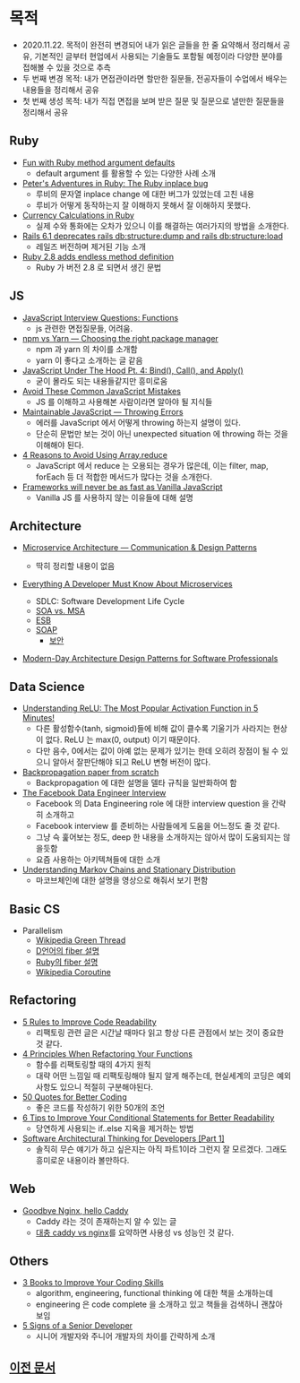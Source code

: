 # 목적

- 2020.11.22. 목적이 완전히 변경되어 내가 읽은 글들을 한 줄 요약해서 정리해서 공유, 기본적인 글부터 현업에서 사용되는 기술들도 포함될 예정이라 다양한 분야를 접해볼 수 있을 것으로 추측
- 두 번째 변경 목적: 내가 면접관이라면 할만한 질문들, 전공자들이 수업에서 배우는 내용들을 정리해서 공유
- 첫 번째 생성 목적: 내가 직접 면접을 보며 받은 질문 및 질문으로 낼만한 질문들을 정리해서 공유

## Ruby

- [Fun with Ruby method argument defaults](https://zverok.github.io/blog/2020-11-19-arg_defaults.html)
  - default argument 를 활용할 수 있는 다양한 사례 소개
- [Peter's Adventures in Ruby: The Ruby inplace bug](https://blog.peterzhu.ca/ruby-inplace-bug/)
  - 루비의 문자열 inplace change 에 대한 버그가 있었는데 고친 내용
  - 루비가 어떻게 동작하는지 잘 이해하지 못해서 잘 이해하지 못했다.
- [Currency Calculations in Ruby](https://www.honeybadger.io/blog/ruby-currency/)
  - 실제 수와 통화에는 오차가 있으니 이를 해결하는 여러가지의 방법을 소개한다.
- [Rails 6.1 deprecates rails db:structure:dump and rails db:structure:load](https://blog.bigbinary.com/2020/09/22/rails-6-1-deprecates-rails-db-structure-dump.html)
  - 레일즈 버전하며 제거된 기능 소개
- [Ruby 2.8 adds endless method definition](https://blog.bigbinary.com/2020/09/15/ruby-2-8-adds-endless-method-definition.html)
  - Ruby 가 버전 2.8 로 되면서 생긴 문법

## JS

- [JavaScript Interview Questions: Functions](https://codeburst.io/javascript-interview-questions-functions-5a3081c1f3f5)
  - js 관련한 면접질문들, 어려움.
- [npm vs Yarn — Choosing the right package manager](https://medium.com/javascript-in-plain-english/npm-vs-yarn-choosing-the-right-package-manager-a5f04256a93f)
  - npm 과 yarn 의 차이를 소개함
  - yarn 이 좋다고 소개하는 글 같음
- [JavaScript Under The Hood Pt. 4: Bind(), Call(), and Apply()](https://codeburst.io/javascript-under-the-hood-pt-4-bind-call-and-apply-22e2b46b3882)
  - 굳이 몰라도 되는 내용들같지만 흥미로움
- [Avoid These Common JavaScript Mistakes](https://codeburst.io/avoid-these-common-javascript-mistakes-11f5311c9ec3)
  - JS 를 이해하고 사용해본 사람이라면 알아야 될 지식들
- [Maintainable JavaScript — Throwing Errors](https://medium.com/dev-genius/maintainable-javascript-throwing-errors-e6c2ccf90c71)
  - 에러를 JavaScript 에서 어떻게 throwing 하는지 설명이 있다.
  - 단순히 문법만 보는 것이 아닌 unexpected situation 에 throwing 하는 것을 이해해야 된다.
- [4 Reasons to Avoid Using Array.reduce](https://medium.com/better-programming/think-again-before-you-use-array-reduce-28f785b5aea9)
  - JavaScript 에서 reduce 는 오용되는 경우가 많은데, 이는 filter, map, forEach 등 더 적합한 메서드가 많다는 것을 소개한다.
- [Frameworks will never be as fast as Vanilla JavaScript](https://medium.com/javascript-in-plain-english/javascript-frameworks-performance-60f71d321693)
  - Vanilla JS 를 사용하지 않는 이유들에 대해 설명

## Architecture

- [Microservice Architecture — Communication & Design Patterns](https://medium.com/dev-genius/microservice-architecture-communication-design-patterns-70b37beec294)
  - 딱히 정리할 내용이 없음
- [Everything A Developer Must Know About Microservices](https://medium.com/dev-genius/everything-a-developer-must-know-about-microservices-dae854782ab)

  - SDLC: Software Development Life Cycle
  - [SOA vs. MSA](https://www.ibm.com/cloud/blog/soa-vs-microservices)
  - [ESB](https://www.ibm.com/cloud/learn/esb)
  - [SOAP](https://www.redhat.com/ko/topics/integration/whats-the-difference-between-soap-rest)
    - [보안](https://www.redhat.com/ko/topics/security/api-security)

- [Modern-Day Architecture Design Patterns for Software Professionals](https://medium.com/better-programming/modern-day-architecture-design-patterns-for-software-professionals-9056ee1ed977)

## Data Science

- [Understanding ReLU: The Most Popular Activation Function in 5 Minutes!](https://towardsdatascience.com/understanding-relu-the-most-popular-activation-function-in-5-minutes-459e3a2124f)
  - 다른 활성함수(tanh, sigmoid)들에 비해 값이 클수록 기울기가 사라지는 현상이 없다. ReLU 는 max(0, output) 이기 때문이다.
  - 다만 음수, 0에서는 값이 아예 없는 문제가 있기는 한데 오히려 장점이 될 수 있으니 알아서 잘판단해야 되고 ReLU 변형 버전이 많다.
- [Backpropagation paper from scratch](https://towardsdatascience.com/backpropagation-paper-from-scratch-796793789248)
  - Backpropagation 에 대한 설명을 델타 규칙을 일반화하여 함
- [The Facebook Data Engineer Interview](https://towardsdatascience.com/the-facebook-data-engineer-interview-345235afaac0)
  - Facebook 의 Data Engineering role 에 대한 interview question 을 간략히 소개하고
  - Facebook interview 를 준비하는 사람들에게 도움을 어느정도 줄 것 같다.
  - 그냥 슥 훑어보는 정도, deep 한 내용을 소개하지는 않아서 많이 도움되지는 않을듯함
  - 요즘 사용하는 아키텍쳐들에 대한 소개
- [Understanding Markov Chains and Stationary Distribution](https://www.reddit.com/r/learnmachinelearning/comments/jhtbqk/understanding_markov_chains_and_stationary)
  - 마코브체인에 대한 설명을 영상으로 해줘서 보기 편함

## Basic CS

- Parallelism
  - [Wikipedia Green Thread](https://en.wikipedia.org/wiki/Green_threads)
  - [D언어의 fiber 설명](https://tour.dlang.org/tour/kr/multithreading/fibers)
  - [Ruby의 fiber 설명](https://weicomes.tistory.com/100)
  - [Wikipedia Coroutine](https://en.wikipedia.org/wiki/Coroutine#Implementations_for_Scala)

## Refactoring

- [5 Rules to Improve Code Readability](https://medium.com/better-programming/5-rules-to-improve-code-readability-83eda50ca780)
  - 리팩토링 관련 글은 시간날 때마다 읽고 항상 다른 관점에서 보는 것이 중요한 것 같다.
- [4 Principles When Refactoring Your Functions](https://medium.com/better-programming/4-principles-when-refactoring-your-functions-81ce7f365e6d)
  - 함수를 리팩토링할 때의 4가지 원칙
  - 대략 어떤 느낌일 때 리팩토링해야 될지 알게 해주는데, 현실세계의 코딩은 예외사항도 있으니 적절히 구분해야된다.
- [50 Quotes for Better Coding](https://codeburst.io/50-quotes-for-better-coding-76bdac3fc234)
  - 좋은 코드를 작성하기 위한 50개의 조언
- [6 Tips to Improve Your Conditional Statements for Better Readability](https://medium.com/javascript-in-plain-english/6-tips-to-improve-your-conditional-statements-for-better-readability-56256c5a5245)
  - 당연하게 사용되는 if..else 지옥을 제거하는 방법
- [Software Architectural Thinking for Developers [Part 1]](https://dev.to/edisonnpebojot/software-architectural-thinking-for-developers-part-1-2a34)
  - 솔직히 무슨 얘기가 하고 싶은지는 아직 파트1이라 그런지 잘 모르겠다. 그래도 흥미로운 내용이라 볼만하다.

## Web

- [Goodbye Nginx, hello Caddy](https://blog.bigbinary.com/2020/09/22/rails-6-1-deprecates-rails-db-structure-dump.html)
  - Caddy 라는 것이 존재하는지 알 수 있는 글
  - [대충 caddy vs nginx](https://stackshare.io/stackups/caddy-vs-nginx)를 요약하면 사용성 vs 성능인 것 같다.

## Others

- [3 Books to Improve Your Coding Skills](https://medium.com/better-programming/3-books-to-improve-your-coding-skills-afa67621192)
  - algorithm, engineering, functional thinking 에 대한 책을 소개하는데
  - engineering 은 code complete 을 소개하고 있고 책들을 검색하니 괜찮아 보임
- [5 Signs of a Senior Developer](https://levelup.gitconnected.com/5-signs-of-a-senior-developer-7f5c59093c73)
  - 시니어 개발자와 주니어 개발자의 차이를 간략하게 소개

## [이전 문서](archive/README.md)
